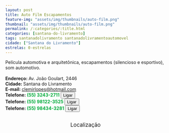 ```yaml
---
layout: post
title: Auto Film Escapamentos
feature-img: "assets/img/thumbnails/auto-film.png"
thumbnail: "assets/img/thumbnails/auto-film.png"
permalink: /:categories/:title.html
categories: [santana-do-livramento]
tags: santanadolivramento santanadolivramentoautomovel
cidade: ["Santana do Livramento"]
estrelas: 0-estrelas
---
```

Película automotiva e arquitetônica, escapamentos (silencioso e esportivo), som automotivo.<!-- more --><br />
 <br/>
<b>Endereço: </b>Av. João Goulart, 2446<br />
<b>Cidade: </b>Santana do Livramento<br />
<b>E-mail: </b>clemirlopes@hotmail.com<br />
<b>Telefone: <span style="color: #00ab3a;">(55) 3243-2711</span> <a href="tel:5532432711"><button class="ligar">Ligar</button></a></b><br />
<b>Telefone: <span style="color: #00ab3a;">(55) 98122-3525</span> <a href="tel:5598122-3525"><button class="ligar">Ligar</button></a></b><br />
<b>Telefone: <span style="color: #00ab3a;">(55) 98434-3281</span> <a href="tel:55984343281"><button class="ligar">Ligar</button></a></b><br />
<br />
<style>
      #map {
        height: 400px;
        width: 100%;
       }
    </style>

<div style="font-size: larger; text-align: center;">
Localização</div>
<div id="map">
<script>
      function initMap() {
        var uluru = {lat: -30.8798764, lng: -55.5185026};
        var map = new google.maps.Map(document.getElementById('map'), {
          zoom: 17,
          center: uluru
        });
        var marker = new google.maps.Marker({
          position: uluru,
          map: map
        });
      }
    </script>
    <script async="" defer="" src="https://maps.googleapis.com/maps/api/js?key=AIzaSyCck-jhcLX7iaqvW5q898KwuoSUBpG-7qE&callback=initMap">
    </script>
</div>
